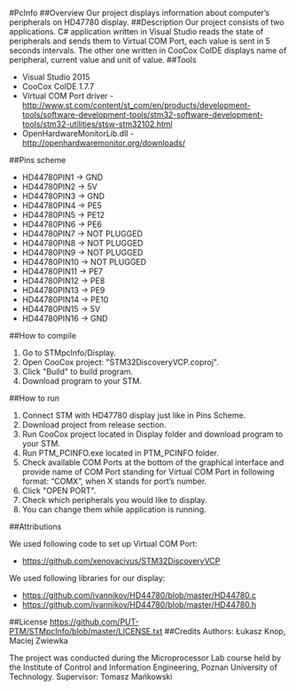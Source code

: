 #PcInfo
##Overview
Our project displays information about computer’s peripherals on HD47780 display.
##Description
Our project consists of two applications. C# application written in Visual Studio reads the state of peripherals and sends them to Virtual COM Port, each value is sent in 5 seconds intervals. The other one written in CooCox CoIDE displays name of peripheral, current value and unit of value.
##Tools 
- Visual Studio 2015
- CooCox CoIDE 1.7.7
- Virtual COM Port driver - http://www.st.com/content/st_com/en/products/development-tools/software-development-tools/stm32-software-development-tools/stm32-utilities/stsw-stm32102.html
- OpenHardwareMonitorLib.dll - http://openhardwaremonitor.org/downloads/

##Pins scheme
- HD44780PIN1 -> GND
- HD44780PIN2 -> 5V
- HD44780PIN3 -> GND
- HD44780PIN4 -> PE5
- HD44780PIN5 -> PE12
- HD44780PIN6 -> PE6
- HD44780PIN7 -> NOT PLUGGED
- HD44780PIN8 -> NOT PLUGGED
- HD44780PIN9 -> NOT PLUGGED
- HD44780PIN10 -> NOT PLUGGED
- HD44780PIN11 -> PE7
- HD44780PIN12 -> PE8
- HD44780PIN13 -> PE9
- HD44780PIN14 -> PE10
- HD44780PIN15 -> 5V
- HD44780PIN16 -> GND


##How to compile

1. Go to STMpcInfo/Display. 
2. Open CooCox project:  "STM32DiscoveryVCP.coproj".
3. Click "Build" to build program.
4. Download program to your STM.

##How to run
1. Connect STM with HD47780 display just like in Pins Scheme.
2. Download project from release section.
3. Run CooCox project located in Display folder and download program to your STM.
4. Run PTM_PCINFO.exe located in PTM_PCINFO folder.
5. Check available COM Ports at the bottom of the graphical interface and provide name of COM Port standing for Virtual COM Port in following format: “COMX”, when X stands for port’s number.
6. Click "OPEN PORT".
7. Check  which  peripherals you would like to display.
8. You can change them while application is running.

##Attributions 

We used following code to set up Virtual COM Port: 
- https://github.com/xenovacivus/STM32DiscoveryVCP

We used following libraries for our display: 
- https://github.com/ivannikov/HD44780/blob/master/HD44780.c
- https://github.com/ivannikov/HD44780/blob/master/HD44780.h

##License
https://github.com/PUT-PTM/STMpcInfo/blob/master/LICENSE.txt
##Credits 
Authors: Łukasz Knop, Maciej Zwiewka

The project was conducted during the Microprocessor Lab course held by the Institute of Control and Information Engineering, Poznan University of Technology.
Supervisor: Tomasz Mańkowski

